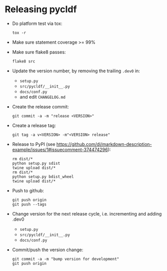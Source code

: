 
Releasing pycldf
================

- Do platform test via tox:
  ```shell
  tox -r
  ```

- Make sure statement coverage >= 99%
- Make sure flake8 passes:
  ```shell
  flake8 src
  ```

- Update the version number, by removing the trailing `.dev0` in:
  - `setup.py`
  - `src/pycldf/__init__.py`
  - `docs/conf.py`
  - and edit `CHANGELOG.md`

- Create the release commit:
  ```shell
  git commit -a -m "release <VERSION>"
  ```

- Create a release tag:
  ```shell
  git tag -a v<VERSION> -m"<VERSION> release"
  ```

- Release to PyPI (see https://github.com/di/markdown-description-example/issues/1#issuecomment-374474296):
  ```shell
  rm dist/*
  python setup.py sdist
  twine upload dist/*
  rm dist/*
  python setup.py bdist_wheel
  twine upload dist/*
  ```

- Push to github:
  ```shell
  git push origin
  git push --tags
  ```

- Change version for the next release cycle, i.e. incrementing and adding .dev0
  - `setup.py`
  - `src/pycldf/__init__.py`
  - `docs/conf.py`

- Commit/push the version change:
  ```shell
  git commit -a -m "bump version for development"
  git push origin
  ```
